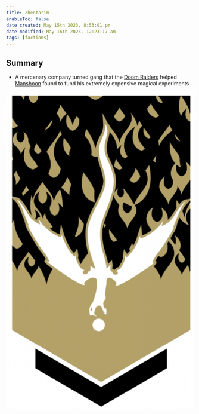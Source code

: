 ```yaml
---
title: Zhentarim
enableToc: false
date created: May 15th 2023, 8:53:01 pm
date modified: May 16th 2023, 12:23:17 am
tags: [factions]
---
```

## Summary
- A mercenary company turned gang that the [Doom Raiders](content/Doom%20Raiders.md) helped [Manshoon](content/Manshoon.md) found to fund his extremely expensive magical experiments

![Pasted image 20230515212225](content/attachments/Pasted%20image%2020230515212225.png)
